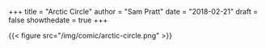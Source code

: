 +++
title = "Arctic Circle"
author = "Sam Pratt"
date = "2018-02-21"
draft = false
showthedate = true
+++

{{< figure src="/img/comic/arctic-circle.png" >}}
